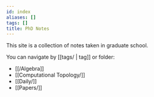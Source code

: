 ```yaml
---
id: index
aliases: []
tags: []
title: PhD Notes
---
```


This site is a collection of notes taken in graduate school.

You can navigate by [[tags/ | tag]] or folder:
- [[/Algebra]]
- [[Computational Topology/]]
- [[Daily/]]
- [[Papers/]]
